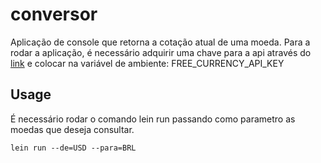 # conversor

Aplicação de console que retorna a cotação atual de uma moeda.
Para a rodar a aplicação, é necessário adquirir uma chave para a api 
através do [link](https://free.currencyconverterapi.com/free-api-key) e colocar na variável de ambiente: FREE_CURRENCY_API_KEY

## Usage

É necessário rodar o comando lein run passando como parametro as moedas que deseja consultar.

    lein run --de=USD --para=BRL
